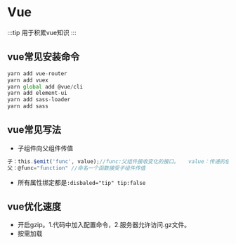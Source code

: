 # Vue
:::tip
用于积累vue知识
:::
## vue常见安装命令
```js
yarn add vue-router
yarn add vuex
yarn global add @vue/cli
yarn add element-ui
yarn add sass-loader
yarn add sass
```
## vue常见写法
+ 子组件向父组件传值
```js
子：this.$emit('func', value);//func:父组件接收变化的接口。   value：传递的值
父：@func="function" //命名一个函数接受子组件传值 
```
+ 所有属性绑定都是`:disbaled="tip" tip:false`
## vue优化速度
+ 开启gzip。1.代码中加入配置命令，2.服务器允许访问.gz文件。
+ 按需加载